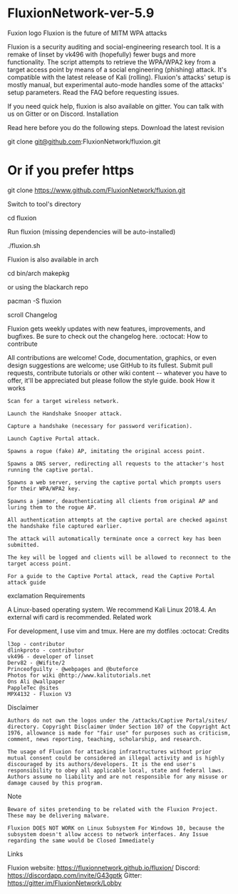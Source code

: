 # FluxionNetwork-ver-5.9

Fuxion logo
Fluxion is the future of MITM WPA attacks

Fluxion is a security auditing and social-engineering research tool. It is a remake of linset by vk496 with (hopefully) fewer bugs and more functionality. The script attempts to retrieve the WPA/WPA2 key from a target access point by means of a social engineering (phishing) attack. It's compatible with the latest release of Kali (rolling). Fluxion's attacks' setup is mostly manual, but experimental auto-mode handles some of the attacks' setup parameters. Read the FAQ before requesting issues.

If you need quick help, fluxion is also available on gitter. You can talk with us on Gitter or on Discord.
Installation

Read here before you do the following steps.
Download the latest revision

git clone git@github.com:FluxionNetwork/fluxion.git

# Or if you prefer https 

git clone https://www.github.com/FluxionNetwork/fluxion.git

Switch to tool's directory

cd fluxion 

Run fluxion (missing dependencies will be auto-installed)

./fluxion.sh

Fluxion is also available in arch

cd bin/arch
makepkg

or using the blackarch repo

pacman -S fluxion

scroll Changelog

Fluxion gets weekly updates with new features, improvements, and bugfixes. Be sure to check out the changelog here.
:octocat: How to contribute

All contributions are welcome! Code, documentation, graphics, or even design suggestions are welcome; use GitHub to its fullest. Submit pull requests, contribute tutorials or other wiki content -- whatever you have to offer, it'll be appreciated but please follow the style guide.
book How it works

    Scan for a target wireless network.

    Launch the Handshake Snooper attack.

    Capture a handshake (necessary for password verification).

    Launch Captive Portal attack.

    Spawns a rogue (fake) AP, imitating the original access point.

    Spawns a DNS server, redirecting all requests to the attacker's host running the captive portal.

    Spawns a web server, serving the captive portal which prompts users for their WPA/WPA2 key.

    Spawns a jammer, deauthenticating all clients from original AP and luring them to the rogue AP.

    All authentication attempts at the captive portal are checked against the handshake file captured earlier.

    The attack will automatically terminate once a correct key has been submitted.

    The key will be logged and clients will be allowed to reconnect to the target access point.

    For a guide to the Captive Portal attack, read the Captive Portal attack guide

exclamation Requirements

A Linux-based operating system. We recommend Kali Linux 2018.4. An external wifi card is recommended.
Related work

For development, I use vim and tmux. Here are my dotfiles
:octocat: Credits

    l3op - contributor
    dlinkproto - contributor
    vk496 - developer of linset
    Derv82 - @Wifite/2
    Princeofguilty - @webpages and @buteforce
    Photos for wiki @http://www.kalitutorials.net
    Ons Ali @wallpaper
    PappleTec @sites
    MPX4132 - Fluxion V3

Disclaimer

    Authors do not own the logos under the /attacks/Captive Portal/sites/ directory. Copyright Disclaimer Under Section 107 of the Copyright Act 1976, allowance is made for "fair use" for purposes such as criticism, comment, news reporting, teaching, scholarship, and research.

    The usage of Fluxion for attacking infrastructures without prior mutual consent could be considered an illegal activity and is highly discouraged by its authors/developers. It is the end user's responsibility to obey all applicable local, state and federal laws. Authors assume no liability and are not responsible for any misuse or damage caused by this program.

Note

    Beware of sites pretending to be related with the Fluxion Project. These may be delivering malware.

    Fluxion DOES NOT WORK on Linux Subsystem For Windows 10, because the subsystem doesn't allow access to network interfaces. Any Issue regarding the same would be Closed Immediately

Links

Fluxion website: https://fluxionnetwork.github.io/fluxion/
Discord: https://discordapp.com/invite/G43gptk
Gitter: https://gitter.im/FluxionNetwork/Lobby 
